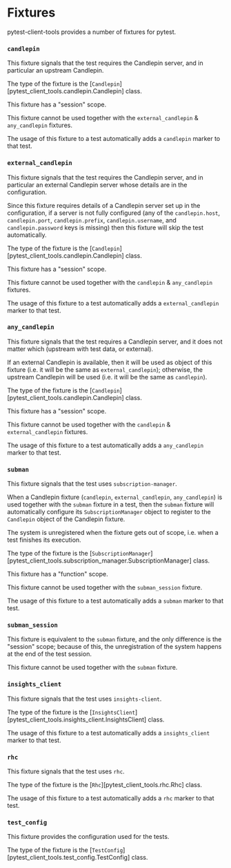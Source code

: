# Fixtures

pytest-client-tools provides a number of fixtures for pytest.

### `candlepin`

This fixture signals that the test requires the Candlepin server, and in
particular an upstream Candlepin.

The type of the fixture is the [`Candlepin`][pytest_client_tools.candlepin.Candlepin]
class.

This fixture has a "session" scope.

This fixture cannot be used together with the `external_candlepin` &
`any_candlepin` fixtures.

The usage of this fixture to a test automatically adds a `candlepin` marker
to that test.

### `external_candlepin`

This fixture signals that the test requires the Candlepin server, and in
particular an external Candlepin server whose details are in the configuration.

Since this fixture requires details of a Candlepin server set up in the
configuration, if a server is not fully configured (any of the `candlepin.host`,
`candlepin.port`, `candlepin.prefix`, `candlepin.username`, and
`candlepin.password` keys is missing) then this fixture will skip the test
automatically.

The type of the fixture is the [`Candlepin`][pytest_client_tools.candlepin.Candlepin]
class.

This fixture has a "session" scope.

This fixture cannot be used together with the `candlepin` & `any_candlepin`
fixtures.

The usage of this fixture to a test automatically adds a `external_candlepin`
marker to that test.

### `any_candlepin`

This fixture signals that the test requires a Candlepin server, and it does not
matter which (upstream with test data, or external).

If an external Candlepin is available, then it will be used as object of this
fixture (i.e. it will be the same as `external_candlepin`); otherwise, the
upstream Candlepin will be used (i.e. it will be the same as `candlepin`).

The type of the fixture is the [`Candlepin`][pytest_client_tools.candlepin.Candlepin]
class.

This fixture has a "session" scope.

This fixture cannot be used together with the `candlepin` & `external_candlepin`
fixtures.

The usage of this fixture to a test automatically adds a `any_candlepin` marker
to that test.

### `subman`

This fixture signals that the test uses `subscription-manager`.

When a Candlepin fixture (`candlepin`, `external_candlepin`, `any_candlepin`)
is used together with the `subman` fixture in a test, then the `subman` fixture
will automatically configure its `SubscriptionManager` object to register to the
`Candlepin` object of the Candlepin fixture.

The system is unregistered when the fixture gets out of scope, i.e. when a test
finishes its execution.

The type of the fixture is the
[`SubscriptionManager`][pytest_client_tools.subscription_manager.SubscriptionManager]
class.

This fixture has a "function" scope.

This fixture cannot be used together with the `subman_session` fixture.

The usage of this fixture to a test automatically adds a `subman` marker
to that test.

### `subman_session`

This fixture is equivalent to the `subman` fixture, and the only difference is
the "session" scope; because of this, the unregistration of the system happens
at the end of the test session.

This fixture cannot be used together with the `subman` fixture.

### `insights_client`

This fixture signals that the test uses `insights-client`.

The type of the fixture is the
[`InsightsClient`][pytest_client_tools.insights_client.InsightsClient]
class.

The usage of this fixture to a test automatically adds a `insights_client`
marker to that test.

### `rhc`

This fixture signals that the test uses `rhc`.

The type of the fixture is the [`Rhc`][pytest_client_tools.rhc.Rhc] class.

The usage of this fixture to a test automatically adds a `rhc` marker to that
test.

### `test_config`

This fixture provides the configuration used for the tests.

The type of the fixture is the
[`TestConfig`][pytest_client_tools.test_config.TestConfig] class.

